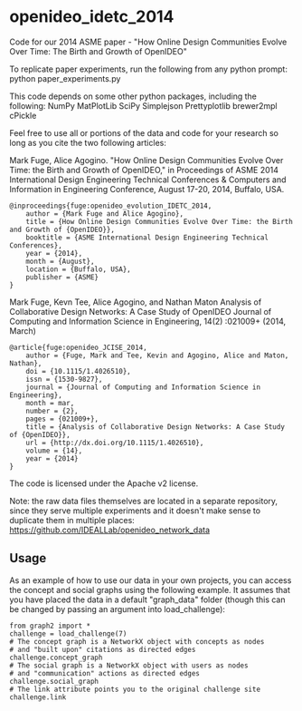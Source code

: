 openideo_idetc_2014
===================

Code for our 2014 ASME paper - "How Online Design Communities Evolve Over Time: The Birth and Growth of OpenIDEO"

To replicate paper experiments, run the following from any python prompt: python paper_experiments.py

This code depends on some other python packages, including the following: NumPy MatPlotLib SciPy Simplejson Prettyplotlib brewer2mpl cPickle

Feel free to use all or portions of the data and code for your research so long as you cite the two following articles:

Mark Fuge, Alice Agogino. "How Online Design Communities Evolve Over Time: the Birth and Growth of OpenIDEO," in Proceedings of ASME 2014 International Design Engineering Technical Conferences & Computers and Information in Engineering Conference, August 17-20, 2014, Buffalo, USA.

    @inproceedings{fuge:openideo_evolution_IDETC_2014,
        author = {Mark Fuge and Alice Agogino},
        title = {How Online Design Communities Evolve Over Time: the Birth and Growth of {OpenIDEO}},
        booktitle = {ASME International Design Engineering Technical Conferences},
        year = {2014},
        month = {August},
        location = {Buffalo, USA},
        publisher = {ASME}
    }
    
Mark Fuge, Kevn Tee, Alice Agogino, and Nathan Maton
Analysis of Collaborative Design Networks: A Case Study of OpenIDEO
Journal of Computing and Information Science in Engineering, 14(2) :021009+
(2014, March) 
    
    @article{fuge:openideo_JCISE_2014,
        author = {Fuge, Mark and Tee, Kevin and Agogino, Alice and Maton, Nathan},
        doi = {10.1115/1.4026510},
        issn = {1530-9827},
        journal = {Journal of Computing and Information Science in Engineering},
        month = mar,
        number = {2},
        pages = {021009+},
        title = {Analysis of Collaborative Design Networks: A Case Study of {OpenIDEO}},
        url = {http://dx.doi.org/10.1115/1.4026510},
        volume = {14},
        year = {2014}
    }
    
The code is licensed under the Apache v2 license. 

Note: the raw data files themselves are located in a separate repository, since they serve multiple experiments and it doesn't make sense to duplicate them in multiple places:
https://github.com/IDEALLab/openideo_network_data
    
    
Usage
-----

As an example of how to use our data in your own projects, you can access the concept and social graphs using the following example. It assumes that you have placed the data in a default "graph_data" folder (though this can be changed by passing an argument into load_challenge):
  
    from graph2 import *
    challenge = load_challenge(7)
    # The concept graph is a NetworkX object with concepts as nodes
    # and "built upon" citations as directed edges
    challenge.concept_graph
    # The social graph is a NetworkX object with users as nodes
    # and "communication" actions as directed edges
    challenge.social_graph
    # The link attribute points you to the original challenge site
    challenge.link
